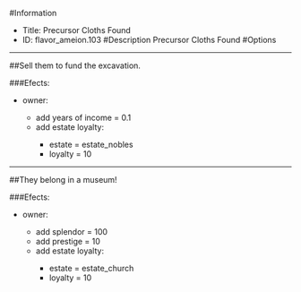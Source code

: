 #Information
 - Title: Precursor Cloths Found
 - ID: flavor_ameion.103
#Description
Precursor Cloths Found
#Options

___
##Sell them to fund the excavation.

###Efects:<ul><li>owner:</li><ul><li>add years of income = 0.1</li><li>add estate loyalty:</li><ul><li>estate = estate_nobles</li><li>loyalty = 10</li></ul></ul></ul>

___
##They belong in a museum!

###Efects:<ul><li>owner:</li><ul><li>add splendor = 100</li><li>add prestige = 10</li><li>add estate loyalty:</li><ul><li>estate = estate_church</li><li>loyalty = 10</li></ul></ul></ul>
